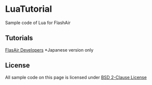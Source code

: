 # LuaTutorial
Sample code of Lua for FlashAir
## Tutorials
[FlasAir Developers](https://flashair-developers.com/ja/documents/tutorials/lua/) *Japanese version only
## License
All sample code on this page is licensed under [BSD 2-Clause License](https://github.com/FlashAirDevelopers/LuaTutorial/blob/master/LICENSE)